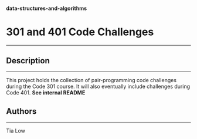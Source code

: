 #### data-structures-and-algorithms

# 301 and 401 Code Challenges
***

## Description
***
This project holds the collection of pair-programming code challenges during the Code 301 course. It will also eventually include challenges during Code 401. 
**See internal README**


## Authors
***
Tia Low
